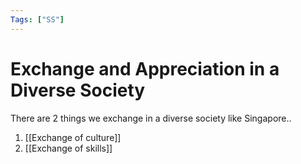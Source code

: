 ```yaml
---
Tags: ["SS"]
---
```

# Exchange and Appreciation in a Diverse Society
There are 2 things we exchange in a diverse society like Singapore..
1.  [[Exchange of culture]]
2. [[Exchange of skills]]